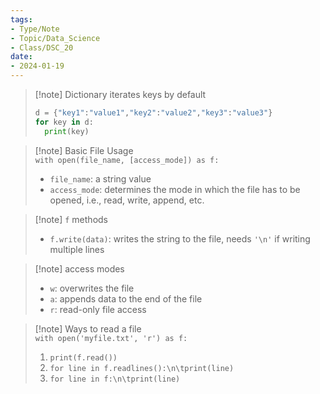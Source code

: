 ```yaml
---  
tags:  
- Type/Note  
- Topic/Data_Science  
- Class/DSC_20  
date:  
- 2024-01-19  
---  
```

  
> [!note] Dictionary iterates keys by default  
> ```Python  
> d = {"key1":"value1","key2":"value2","key3":"value3"}  
> for key in d:  
> 	print(key)  
> ```  
  
> [!note] Basic File Usage  
> `with open(file_name, [access_mode]) as f:`  
> - `file_name`: a string value  
> - `access_mode`: determines the mode in which the file has to be opened, i.e., read, write, append, etc.  
  
> [!note] `f` methods  
> - `f.write(data)`: writes the string to the file, needs `'\n'` if writing multiple lines  
  
> [!note] access modes  
> - `w`: overwrites the file  
> - `a`: appends data to the end of the file  
> - `r`: read-only file access  
  
> [!note] Ways to read a file  
> `with open('myfile.txt', 'r') as f:`  
> 1. `print(f.read())`  
> 2. `for line in f.readlines():\n\tprint(line)`  
> 3. `for line in f:\n\tprint(line)`  

